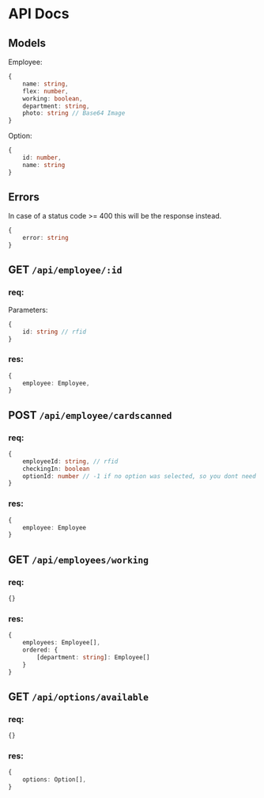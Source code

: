 # API Docs

## Models
Employee:
```ts
{
    name: string,
    flex: number,
    working: boolean,
    department: string,
    photo: string // Base64 Image
}
```

Option:
```ts
{
    id: number,
    name: string
}
```

## Errors
In case of a status code >= 400 this will be the response instead.
```ts
{
    error: string
}
```

## GET `/api/employee/:id`
### req:
Parameters:
```ts
{
    id: string // rfid
}
```
### res:
```ts
{
    employee: Employee,
}
```

## POST `/api/employee/cardscanned`
### req:
```ts
{
    employeeId: string, // rfid
    checkingIn: boolean
    optionId: number // -1 if no option was selected, so you dont need a "default" option
}
```
### res:
```ts
{
    employee: Employee
}
```

## GET `/api/employees/working`
### req:
```ts
{}
```
### res:
```ts
{
    employees: Employee[],
    ordered: {
        [department: string]: Employee[]
    }
}
```

## GET `/api/options/available`
### req:
```ts
{}
```
### res:
```ts
{
    options: Option[],
}
```